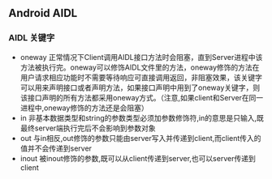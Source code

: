 ## Android AIDL

### AIDL 关键字

- oneway
  正常情况下Client调用AIDL接口方法时会阻塞，直到Server进程中该方法被执行完。oneway可以修饰AIDL文件里的方法，oneway修饰的方法在用户请求相应功能时不需要等待响应可直接调用返回，非阻塞效果，该关键字可以用来声明接口或者声明方法，如果接口声明中用到了oneway关键字，则该接口声明的所有方法都采用oneway方式。（注意,如果client和Server在同一进程中,oneway修饰的方法还是会阻塞）
- in
  非基本数据类型和string的参数类型必须加参数修饰符,in的意思是只输入,既最终server端执行完后不会影响到参数对象
- out
  与in相反,out修饰的参数只能由server写入并传递到client,而client传入的值并不会传递到server
- inout
  被inout修饰的参数,既可以从client传递到server,也可以server传递到client